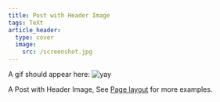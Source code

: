 ```yaml
---
title: Post with Header Image
tags: TeXt
article_header:
  type: cover
  image:
    src: /screenshot.jpg
---
```


A gif should appear here:
![yay](/assets/gifs/gif.gif)

A Post with Header Image, See [Page layout](https://tianqi.name/jekyll-TeXt-theme/samples.html#page-layout) for more examples.

<!--more-->